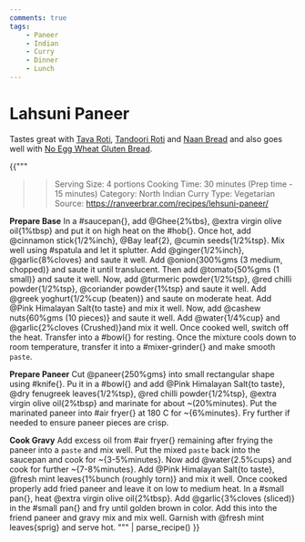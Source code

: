 ```yaml
---
comments: true
tags:
    - Paneer
    - Indian
    - Curry
    - Dinner
    - Lunch
---
```


# Lahsuni Paneer

Tastes great with [Tava Roti](../Breads/recipe_1_tava_roti.md), [Tandoori Roti](../Breads/recipe_3_tandoori_roti.md) and [Naan Bread](../Breads/recipe_4_naan_bread.md) and also goes well with [No Egg Wheat Gluten Bread](../Breads/recipe_2_wheat_gluten_bread.md).

{{"""
>> Serving Size: 4 portions
>> Cooking Time: 30 minutes (Prep time - 15 minutes)
>> Category: North Indian Curry
>> Type: Vegetarian
>> Source: https://ranveerbrar.com/recipes/lehsuni-paneer/

**Prepare Base**
In a #saucepan{}, add @Ghee{2%tbs}, @extra virgin olive oil{1%tbsp} and put it on high heat on the #hob{}.
Once hot, add @cinnamon stick{1/2%inch}, @Bay leaf{2}, @cumin seeds{1/2%tsp}.
Mix well using #spatula and let it splutter.
Add @ginger{1/2%inch}, @garlic{8%cloves} and saute it well. 
Add @onion{300%gms (3 medium, chopped)} and saute it until translucent. 
Then add @tomato{50%gms (1 small)} and saute it well.
Now, add @turmeric powder{1/2%tsp}, @red chilli powder{1/2%tsp}, @coriander powder{1%tsp} and saute it well.
Add @greek yoghurt{1/2%cup (beaten)} and saute on moderate heat. 
Add @Pink Himalayan Salt{to taste} and mix it well.
Now, add @cashew nuts{60%gms (10 pieces)} and saute it well.
Add @water{1/4%cup} and @garlic{2%cloves (Crushed)}and mix it well. 
Once cooked well, switch off the heat. 
Transfer into a #bowl{} for resting.
Once the mixture cools down to room temperature, transfer it into a #mixer-grinder{} and make smooth `paste`.

**Prepare Paneer**
Cut @paneer{250%gms} into small rectangular shape using #knife{}.
Pu it in a #bowl{} and add @Pink Himalayan Salt{to taste}, @dry fenugreek leaves{1/2%tsp}, @red chilli powder{1/2%tsp}, @extra virgin olive oil{2%tbsp} and marinate for about ~(20%minutes).
Put the marinated paneer into #air fryer{} at 180 C for ~{6%minutes}.
Fry further if needed to ensure paneer pieces are crisp.

**Cook Gravy**
Add excess oil from #air fryer{} remaining after frying the paneer into a `paste` and mix well.
Put the mixed `paste` back into the saucepan and cook for ~{3-5%minutes}.
Now add @water{2.5%cups} and cook for further ~{7-8%minutes}.
Add @Pink Himalayan Salt{to taste}, @fresh mint leaves{1%bunch (roughly torn)} and mix it well.
Once cooked properly add fried paneer and leave it on low to medium heat.
In a #small pan{}, heat @extra virgin olive oil{2%tbsp}.
Add @garlic{3%cloves (sliced)} in the #small pan{} and fry until golden brown in color.
Add this into the friend paneer and gravy mix and mix well.
Garnish with @fresh mint leaves{sprig} and serve hot.
""" | parse_recipe() }}